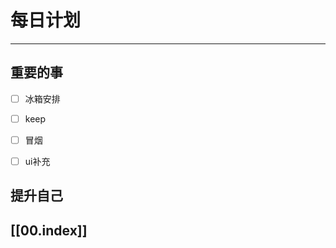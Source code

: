 
# 每日计划
---
## 重要的事

- [ ]  冰箱安排
- [ ]  keep
- [ ]  冒烟
- [ ] ui补充




## 提升自己

  



## [[00.index]]










